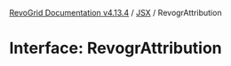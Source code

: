 [RevoGrid Documentation v4.13.4](README.md) / [JSX](Namespace.JSX.md) / RevogrAttribution

# Interface: RevogrAttribution
